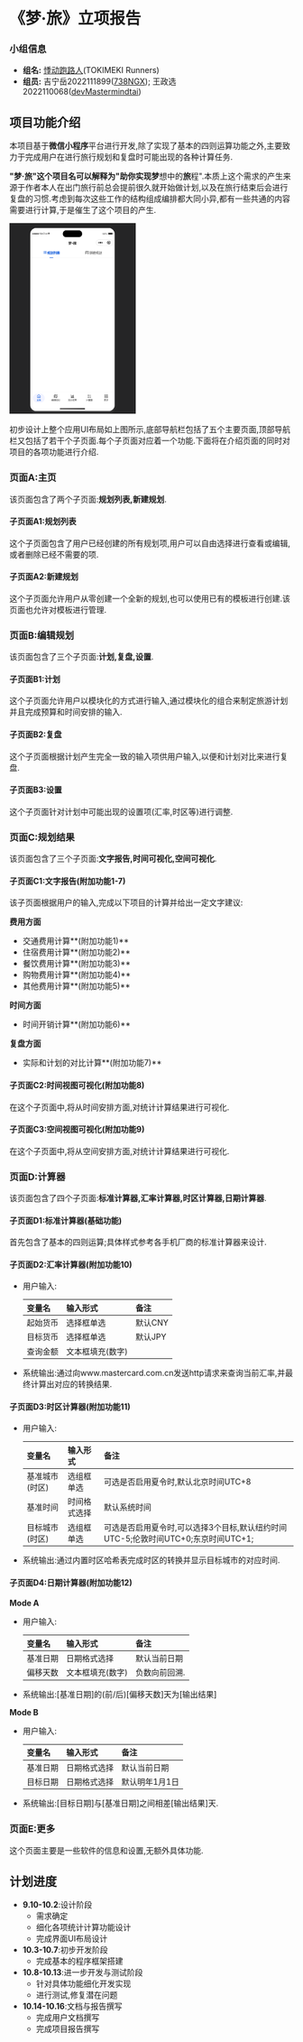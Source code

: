 # 《梦·旅》立项报告

### 小组信息

- **组名:** [悸动跑路人](https://github.com/TOKIMEKI-Runners)(TOKIMEKI Runners)
- **组员:** 吉宁岳2022111899([738NGX](https://github.com/738NGX)); 王政选2022110068([devMastermindtai](https://github.com/devMastermindtai))

## 项目功能介绍

本项目基于**微信小程序**平台进行开发,除了实现了基本的四则运算功能之外,主要致力于完成用户在进行旅行规划和复盘时可能出现的各种计算任务.

**"梦·旅"**这个项目名可以解释为"助你实现**梦**想中的**旅**程".本质上这个需求的产生来源于作者本人在出门旅行前总会提前很久就开始做计划,以及在旅行结束后会进行复盘的习惯.考虑到每次这些工作的结构组成编排都大同小异,都有一些共通的内容需要进行计算,于是催生了这个项目的产生.

<img src="./立项报告.assets/image-20240929114958560.png" alt="image-20240929114958560" style="zoom:33%;" />

初步设计上整个应用UI布局如上图所示,底部导航栏包括了五个主要页面,顶部导航栏又包括了若干个子页面.每个子页面对应着一个功能.下面将在介绍页面的同时对项目的各项功能进行介绍.

### 页面A:主页

该页面包含了两个子页面:**规划列表,新建规划**.

#### 子页面A1:规划列表

这个子页面包含了用户已经创建的所有规划项,用户可以自由选择进行查看或编辑,或者删除已经不需要的项.

#### 子页面A2:新建规划

这个子页面允许用户从零创建一个全新的规划,也可以使用已有的模板进行创建.该页面也允许对模板进行管理.

### 页面B:编辑规划

该页面包含了三个子页面:**计划,复盘,设置**.

#### 子页面B1:计划

这个子页面允许用户以模块化的方式进行输入,通过模块化的组合来制定旅游计划并且完成预算和时间安排的输入.

#### 子页面B2:复盘

这个子页面根据计划产生完全一致的输入项供用户输入,以便和计划对比来进行复盘.

#### 子页面B3:设置

这个子页面针对计划中可能出现的设置项(汇率,时区等)进行调整.

### 页面C:规划结果

该页面包含了三个子页面:**文字报告,时间可视化,空间可视化**.

#### 子页面C1:文字报告(附加功能1-7)

该子页面根据用户的输入,完成以下项目的计算并给出一定文字建议:

**费用方面**

- 交通费用计算**(附加功能1)**
- 住宿费用计算**(附加功能2)**
- 餐饮费用计算**(附加功能3)**
- 购物费用计算**(附加功能4)**
- 其他费用计算**(附加功能5)**

**时间方面**

- 时间开销计算**(附加功能6)**

**复盘方面**

- 实际和计划的对比计算**(附加功能7)**

#### 子页面C2:时间视图可视化(附加功能8)

在这个子页面中,将从时间安排方面,对统计计算结果进行可视化.

#### 子页面C3:空间视图可视化(附加功能9)

在这个子页面中,将从空间安排方面,对统计计算结果进行可视化.

### 页面D:计算器

该页面包含了四个子页面:**标准计算器,汇率计算器,时区计算器,日期计算器**.

#### 子页面D1:标准计算器(基础功能)

首先包含了基本的四则运算;具体样式参考各手机厂商的标准计算器来设计.

#### 子页面D2:汇率计算器(附加功能10)

- 用户输入:

    | 变量名   | 输入形式         | 备注    |
    | -------- | ---------------- | ------- |
    | 起始货币 | 选择框单选       | 默认CNY |
    | 目标货币 | 选择框单选       | 默认JPY |
    | 查询金额 | 文本框填充(数字) |         |

- 系统输出:通过向www.mastercard.com.cn发送http请求来查询当前汇率,并最终计算出对应的转换结果.

#### 子页面D3:时区计算器(附加功能11)

- 用户输入:

    | 变量名         | 输入形式     | 备注                                                         |
    | -------------- | ------------ | ------------------------------------------------------------ |
    | 基准城市(时区) | 选组框单选   | 可选是否启用夏令时,默认北京时间UTC+8                         |
    | 基准时间       | 时间格式选择 | 默认系统时间                                                 |
    | 目标城市(时区) | 选组框单选   | 可选是否启用夏令时,可以选择3个目标,默认纽约时间UTC-5;伦敦时间UTC+0;东京时间UTC+1; |

- 系统输出:通过内置时区哈希表完成时区的转换并显示目标城市的对应时间.

#### 子页面D4:日期计算器(附加功能12)

**Mode A**

- 用户输入:

    | 变量名   | 输入形式         | 备注          |
    | -------- | ---------------- | ------------- |
    | 基准日期 | 日期格式选择     | 默认当前日期  |
    | 偏移天数 | 文本框填充(数字) | 负数向前回溯. |

- 系统输出:[基准日期]的(前/后)[偏移天数]天为[输出结果]

**Mode B**

- 用户输入:

    | 变量名   | 输入形式     | 备注           |
    | -------- | ------------ | -------------- |
    | 基准日期 | 日期格式选择 | 默认当前日期   |
    | 目标日期 | 日期格式选择 | 默认明年1月1日 |

- 系统输出:[目标日期]与[基准日期]之间相差[输出结果]天.

### 页面E:更多

这个页面主要是一些软件的信息和设置,无额外具体功能.

## 计划进度

- **9.10-10.2**:设计阶段
    - 需求确定
    - 细化各项统计计算功能设计
    - 完成界面UI布局设计
- **10.3-10.7**:初步开发阶段
    - 完成基本的程序框架搭建
- **10.8-10.13**:进一步开发与测试阶段
    - 针对具体功能细化开发实现
    - 进行测试,修复潜在问题
- **10.14-10.16**:文档与报告撰写
    - 完成用户文档撰写
    - 完成项目报告撰写